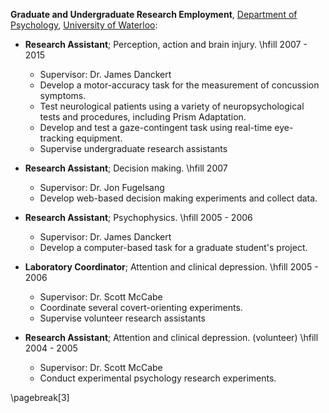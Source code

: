 
**Graduate and Undergraduate Research Employment**, [Department of Psychology](http://psychology.uwaterloo.ca), [University of Waterloo](http://www.uwaterloo.ca/):

* **Research Assistant**; Perception, action and brain injury. \hfill 2007 - 2015

  - Supervisor: Dr. James Danckert
  - Develop a motor-accuracy task for the measurement of concussion symptoms.
  - Test neurological patients using a variety of neuropsychological tests and procedures, including Prism Adaptation.
  - Develop and test a gaze-contingent task using real-time eye-tracking equipment.
  - Supervise undergraduate research assistants

* **Research Assistant**; Decision making. \hfill             2007

  - Supervisor: Dr. Jon Fugelsang
  - Develop web-based decision making experiments and collect data.

* **Research Assistant**; Psychophysics. \hfill               2005 - 2006

  - Supervisor: Dr. James Danckert
  - Develop a computer-based task for a graduate student's project.

* **Laboratory Coordinator**; Attention and clinical depression. \hfill                 2005 - 2006

  - Supervisor: Dr. Scott McCabe
  - Coordinate several covert-orienting experiments.
  - Supervise volunteer research assistants

* **Research Assistant**; Attention and clinical depression. (volunteer) \hfill                    2004 - 2005

  - Supervisor: Dr. Scott McCabe
  - Conduct experimental psychology research experiments.


\pagebreak[3]
